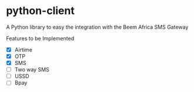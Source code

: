 # python-client
A Python library to easy the integration with the Beem Africa SMS Gateway 


Features to be Implemented 
- [x] Airtime 
- [x] OTP
- [x] SMS 
- [ ] Two way SMS
- [ ] USSD
- [ ] Bpay